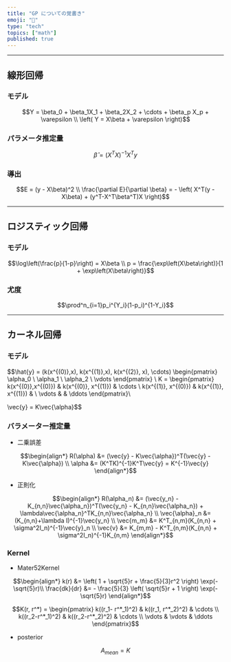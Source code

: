 ```yaml
---
title: "GP についての覚書き"
emoji: "📏"
type: "tech"
topics: ["math"]
published: true
---
```


----------

## 線形回帰

### モデル

$$Y = \beta_0 + \beta_1X_1 + \beta_2X_2 + \cdots + \beta_p X_p + \varepsilon \\
\left( Y = X\beta + \varepsilon \right)$$

### パラメータ推定量

$$\hat{\beta} = (X^TX)^{-1}X^Ty$$

### 導出

$$E = (y - X\beta)^2 \\
\frac{\partial E}{\partial \beta} = - \left( X^T(y - X\beta) + (y^T-X^T\beta^T)X \right)$$

----------

## ロジスティック回帰

### モデル

$$\log\left(\frac{p}{1-p}\right) = X\beta \\
p = \frac{\exp\left(X\beta\right)}{1 + \exp\left(X\beta\right)}$$

### 尤度

$$\prod^n_{i=1}p_i^{Y_i}(1-p_i)^{1-Y_i}$$

----------

## カーネル回帰

### モデル

$$\hat{y} = (k(x^{(0)},x), k(x^{(1)},x), k(x^{(2)}, x), \cdots) \begin{pmatrix}
\alpha_0 \\
\alpha_1 \\
\alpha_2 \\
\vdots
\end{pmatrix} \\
K = \begin{pmatrix}
  k(x^{(0)},x^{(0)}) & k(x^{(0)}, x^{(1)}) & \cdots \\
k(x^{(1)}, x^{(0)}) & k(x^{(1)}, x^{(1)}) & \\
\vdots & & \ddots
\end{pmatrix}\\

\vec{y} = K\vec{\alpha}$$

### バラメーター推定量

* 二乗誤差

$$\begin{align*}
R(\alpha) &= (\vec{y} - K\vec{\alpha})^T(\vec{y} - K\vec{\alpha}) \\
\alpha &= (K^TK)^{-1}K^T\vec{y} = K^{-1}\vec{y}
\end{align*}$$

* 正則化

$$\begin{align*}
R(\alpha_n) &= (\vec{y_n} - K_{n,n}\vec{\alpha_n})^T(\vec{y_n} - K_{n,n}\vec{\alpha_n}) + \lambda\vec{\alpha_n}^TK_{n,n}\vec{\alpha_n} \\
\vec{\alpha}_n &= (K_{n,n}+\lambda I)^{-1}\vec{y_n} \\
\vec{m_m} &= K^T_{n,m}(K_{n,n} + \sigma^2I_n)^{-1}\vec{y}_n \\
\vec{v} &= K_{m,m} - K^T_{n,m}(K_{n,n} + \sigma^2I_n)^{-1}K_{n,m}
\end{align*}$$

### Kernel

* Mater52Kernel

$$\begin{align*}
k(r) &= \left( 1 + \sqrt{5}r + \frac{5}{3}r^2 \right) \exp(-\sqrt{5}r)\\
\frac{dk}{dr} &= - \frac{5}{3} \left( \sqrt{5}r + 1 \right) \exp(-\sqrt{5}r)
\end{align*}$$

$$K(r, r^*) = \begin{pmatrix}
k((r_1- r^*_1)^2) & k((r_1, r^*_2)^2) & \cdots \\
k((r_2-r^*_1)^2) & k((r_2-r^*_2)^2) & \cdots \\
\vdots & \vdots & \ddots
\end{pmatrix}$$

* posterior

$$A_{mean} = K$$